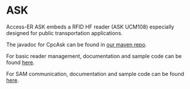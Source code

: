 ASK
===

Access-ER ASK embeds a RFID HF reader (ASK UCM108) especially designed for public transportation applications.

The javadoc for CpcAsk can be found in [our maven repo](https://nexus.coppernic.fr/).

For basic reader management, documentation and sample code can be found [here](https://github.com/Coppernic/AskSample).

For SAM communication, documentation and sample code can be found [here](https://github.com/Coppernic/AskSamSample).

